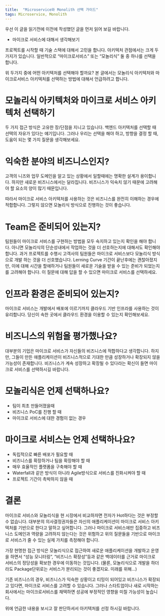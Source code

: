 ```yaml
---
title:  "Microservice와 Monolith 선택 가이드"
tags: Microservice, Monolith
---
```

우선 이 글을 읽기전에 이전에 작성했던 글을 먼저 읽어 보길 바랍니다.
* 마이크로 서비스에 대해서 생각해보기

프로젝트를 시작할 때 기술 스택에 대해서 고민을 합니다. 아키텍처 관점에서는 크게 두 가지가 있습니다. 일반적으로 “마이크로서비스” 또는 “모놀리식” 둘 중 하나를 선택을 합니다.

위 두가지 중에 어떤 아키텍처를 선택해야 할까요? 본 글에서는 모놀리식 아키텍처와 마이크로서비스 아키텍처를 선택하는 방법에 대해서 언급하려고 합니다.

# 모놀리식 아키텍처와 마이크로 서비스 아키텍처 선택하기
두 가지 접근 방식은 고유한 장/단점을 지니고 있습니다. 백엔드 아키텍처를 선택할 때 선택의 자유가 있다는 얘기입니다. 그러나 우리는 선택을 해야 하고, 방향을 결정 할 때, 도움이 되는 몇 가지 질문을 생각해보세요.

# 익숙한 분야의 비즈니스인지?
고객의 니즈와 업무 도메인을 알고 있는 상황에서 일할때에는 명확한 설계가 용이합니다. 하지만 새로운 비즈니스에서는 달라집니다. 비즈니스가 익숙치 않기 때문에 고려해야 할 요소의 양이 많기 때문입니다.

따라서 마이크로 서비스 아키텍처를 사용하는 것은 비즈니스를 완전히 이해하는 경우에 적합합니다. 그렇지 않으면 모놀리식 방식으로 진행하는 것이 좋습니다.

# Team은 준비되어 있는지?
팀원들이 마이크로 서비스를 구현하는 방법을 모두 숙지하고 있는지 확인을 해야 합니다. 아니면 모놀리식의 단순성내에서 작업하는 것을 더 선호하는지에 대해서도 확인해야 합니다. 과거 프로젝트를 수행시 고객사의 팀원들은 마이크로 서비스보다 모놀리식 방식으로 개발 하는 것을 더 선호했습니다. Lerning Curve 기간이 끝난후에는 괜찮아졌지만, 이에 대해 시간을 할애하거나 팀원들이 새로운 기술을 받을 수 있는 준비가 되었는지를 고려해야 합니다. 이 질문에 대해 답을 할 수 있으면 마이크로 서비스를 선택하세요.

# 인프라 환경은 준비되어 있는지?
마이크로 서비스는 개발에서 배포에 이르기까지 클라우드 기반 인프라를 사용하는 것이 유리합니다. 당신이 속한 곳에서 클라우드 환경을 이용할 수 있는지 확인해보세요.

# 비즈니스의 위험을 평가했나요?
대부분의 기업은 마이크로 서비스가 자신들의 비즈니스에 적합하다고 생각합니다. 하지만, 그들이 만든 애플리케이션이 비즈니스적으로 기대한 만큼 성장하거나 확장되지 않을 가능성이 존재합니다. 비즈니스가 계속 성장하고 확장될 수 있다라는 확신이 들면 마이크로 서비스를 선택하시길 바랍니다.

# 모놀리식은 언제 선택하나요?
* 팀이 최초 만들어졌을때
* 비즈니스 PoC를 진행 할 때
* 마이크로 서비스에 대한 경험이 없는 경우

# 마이크로 서비스는 언제 선택하나요?
* 독립적으로 빠른 배포가 필요할 때
* 비즈니스를 확장하거나 팀을 확장해야 할 때
* 매우 효율적인 플랫폼을 구축해야 할 때
* Waterfall과 같은 방식이 아니라 Agile방식으로 서비스를 진화시켜야 할 때
* 프로젝트 기간이 촉박하지 않을 때

# 결론
마이크로 서비스와 모놀리식을 현 시장에서 비교하자면 전자가 Hot하다는 것은 부정할 수 없습니다. 대부분의 의사결정권자들은 자신의 애플리케이션이 마이크로 서비스 아키텍처를 기반으로 한다고 말하고 싶어합니다. 그러나 마이크로 서비스에만 집중하고 비즈니스 도메인과 역량을 고려하지 않는다는 것은 위험하고 위의 질문들을 기반으로 마이크로 서비스가 줄 수 있는 실제 가치를 측정해야 합니다.

가장 현명한 접근 방식은 모놀리식으로 접근하여 새로운 애플리케이션을 개발하고 운영을 하면서 “성능 모니터링”, “비즈니스 확장성”등과 같은 백데이터를 근거로 마이크로 서비스의 정당성을 확보한 경우에 이동하는 것입니다. (물론, 모놀리식으로 개발을 하더라도 Package단위로는 서비스가 분리되는 것이 좋겠지요. 미래를 위해…)

기존 비즈니스의 경우, 비즈니스가 익숙한 상황이고 티밍이 되어있고 비즈니스가 확장되고 있다면, 마이크로 서비스를 고려할 수 있습니다. 그러나 스타트업이나 새로 시작하는 회사에서는 마이크로서비스를 채택하면 성공에 부정적인 영향을 미칠 가능성이 높습니다.

위에 언급한 내용을 보시고 잘 판단하셔서 아키텍처를 선정 하시길 바랍니다.
